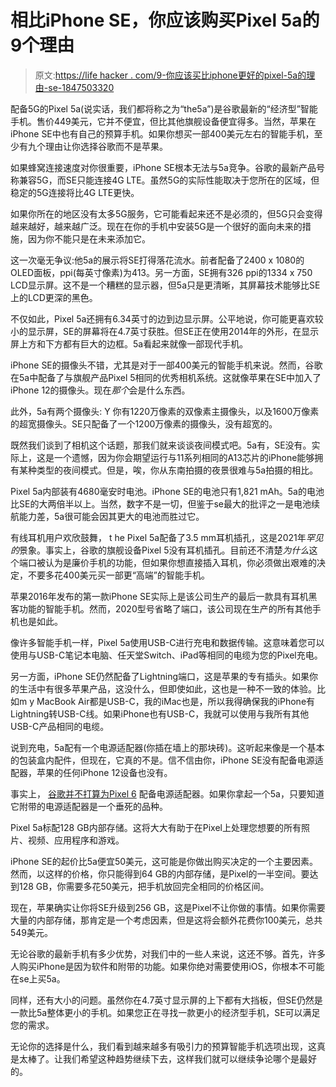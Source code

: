 # 相比iPhone SE，你应该购买Pixel 5a的9个理由

> 原文:[https://life hacker . com/9-你应该买比iphone更好的pixel-5a的理由-se-1847503320](https://lifehacker.com/9-reasons-you-should-buy-a-pixel-5a-over-the-iphone-se-1847503320)

配备5G的Pixel 5a(说实话，我们都将称之为“the5a”)是谷歌最新的“经济型”智能手机。售价449美元，它并不便宜，但比其他旗舰设备便宜得多。当然，苹果在iPhone SE中也有自己的预算手机。如果你想买一部400美元左右的智能手机，至少有九个理由让你选择谷歌而不是苹果。

如果蜂窝连接速度对你很重要，iPhone SE根本无法与5a竞争。谷歌的最新产品号称兼容5G，而SE只能连接4G LTE。虽然5G的实际性能取决于您所在的区域，但稳定的5G连接将比4G LTE更快。

如果你所在的地区没有太多5G服务，它可能看起来还不是必须的，但5G只会变得越来越好，越来越广泛。现在在你的手机中安装5G是一个很好的面向未来的措施，因为你不能只是在未来添加它。

这一次毫无争议:他5a的展示将SE打得落花流水。前者配备了2400 x 1080的OLED面板，ppi(每英寸像素)为413。另一方面，SE拥有326 ppi的1334 x 750 LCD显示屏。这不是一个糟糕的显示器，但5a只是更清晰，其屏幕技术能够比SE上的LCD更深的黑色。

不仅如此，Pixel 5a还拥有6.34英寸的边到边显示屏。公平地说，你可能更喜欢较小的显示屏，SE的屏幕将在4.7英寸获胜。但SE正在使用2014年的外形，在显示屏上方和下方都有巨大的边框。5a看起来就像一部现代手机。

iPhone SE的摄像头不错，尤其是对于一部400美元的智能手机来说。然而，谷歌在5a中配备了与旗舰产品Pixel 5相同的优秀相机系统。这就像苹果在SE中加入了iPhone 12的摄像头。现在*那个*会是什么东西。

此外，5a有两个摄像头: Y 你有1220万像素的双像素主摄像头，以及1600万像素的超宽摄像头。SE只配备了一个1200万像素的摄像头，没有超宽的。

既然我们谈到了相机这个话题，那我们就来谈谈夜间模式吧。5a有，SE没有。实际上，这是一个遗憾，因为你会期望运行与11系列相同的A13芯片的iPhone能够拥有某种类型的夜间模式。但是，唉，你从东南拍摄的夜景很难与5a拍摄的相比。

Pixel 5a内部装有4680毫安时电池。iPhone SE的电池只有1,821 mAh。5a的电池比SE的大两倍半以上。当然，数字不是一切，但鉴于se最大的批评之一是电池续航能力差，5a很可能会因其更大的电池而胜过它。

有线耳机用户欢欣鼓舞， t he Pixel 5a配备了3.5 mm耳机插孔，这是2021年*罕见的*景象。事实上，谷歌的旗舰设备Pixel 5没有耳机插孔。目前还不清楚*为什么*这个端口被认为是廉价手机的功能，但如果你想直接插入耳机，你必须做出艰难的决定，不要多花400美元买一部更“高端”的智能手机。

苹果2016年发布的第一款iPhone SE实际上是该公司生产的最后一款具有耳机黑客功能的智能手机。然而，2020型号省略了端口，该公司现在生产的所有其他手机也是如此。

像许多智能手机一样，Pixel 5a使用USB-C进行充电和数据传输。这意味着您可以使用与USB-C笔记本电脑、任天堂Switch、iPad等相同的电缆为您的Pixel充电。

另一方面，iPhone SE仍然配备了Lightning端口，这是苹果的专有插头。如果你的生活中有很多苹果产品，这没什么，但即使如此，这也是一种不一致的体验。比如m y MacBook Air都是USB-C，我的iMac也是，所以我得确保我的iPhone有Lightning转USB-C线。如果iPhone也有USB-C，我就可以使用与我所有其他USB-C产品相同的电缆。

说到充电，5a配有一个电源适配器(你插在墙上的那块砖)。这听起来像是一个基本的包装盒内配件，但现在，它真的不是。信不信由你，iPhone SE没有配备电源适配器，苹果的任何iPhone 12设备也没有。

事实上， [谷歌并不打算为Pixel 6](https://www.theverge.com/2021/8/17/22628702/google-pixel-6-charger-not-included) 配备电源适配器。如果你拿起一个5a，只要知道它附带的电源适配器是一个垂死的品种。

Pixel 5a标配128 GB内部存储。这将大大有助于在Pixel上处理您想要的所有照片、视频、应用程序和游戏。

iPhone SE的起价比5a便宜50美元，这可能是你做出购买决定的一个主要因素。然而，以这样的价格，你只能得到64 GB的内部存储，是Pixel的一半空间。要达到128 GB，你需要多花50美元，把手机放回完全相同的价格区间。

现在，苹果确实让你将SE升级到256 GB，这是Pixel不让你做的事情。如果你需要大量的内部存储，那肯定是一个考虑因素，但是这将会额外花费你100美元，总共549美元。

无论谷歌的最新手机有多少优势，对我们中的一些人来说，这还不够。首先，许多人购买iPhone是因为软件和附带的功能。如果你绝对需要使用iOS，你根本不可能在se上买5a。

同样，还有大小的问题。虽然你在4.7英寸显示屏的上下都有大挡板，但SE仍然是一款比5a整体更小的手机。如果您正在寻找一款更小的经济型手机，SE可以满足您的需求。

无论你的选择是什么，我们看到越来越多有吸引力的预算智能手机选项出现，这真是太棒了。让我们希望这种趋势继续下去，这样我们就可以继续争论哪个是最好的。